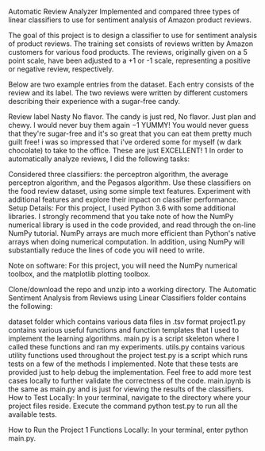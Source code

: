 Automatic Review Analyzer
Implemented and compared three types of linear classifiers to use for sentiment analysis of Amazon product reviews.

The goal of this project is to design a classifier to use for sentiment analysis of product reviews. The training set consists of reviews written by Amazon customers for various food products. The reviews, originally given on a 5 point scale, have been adjusted to a +1 or -1 scale, representing a positive or negative review, respectively.

Below are two example entries from the dataset. Each entry consists of the review and its label. The two reviews were written by different customers describing their experience with a sugar-free candy.

Review	label
Nasty No flavor. The candy is just red, No flavor. Just plan and chewy. I would never buy them again	−1
YUMMY! You would never guess that they're sugar-free and it's so great that you can eat them pretty much guilt free! i was so impressed that i've ordered some for myself (w dark chocolate) to take to the office. These are just EXCELLENT!	1
In order to automatically analyze reviews, I did the following tasks:

Considered three classifiers: the perceptron algorithm, the average perceptron algorithm, and the Pegasos algorithm.
Use these classifiers on the food review dataset, using some simple text features.
Experiment with additional features and explore their impact on classifier performance.
Setup Details:
For this project, I used Python 3.6 with some additional libraries. I strongly recommend that you take note of how the NumPy numerical library is used in the code provided, and read through the on-line NumPy tutorial. NumPy arrays are much more efficient than Python's native arrays when doing numerical computation. In addition, using NumPy will substantially reduce the lines of code you will need to write.

Note on software: For this project, you will need the NumPy numerical toolbox, and the matplotlib plotting toolbox.

Clone/download the repo and unzip into a working directory. The Automatic Sentiment Analysis from Reviews using Linear Classifiers folder contains the following:

dataset folder which contains various data files in .tsv format
project1.py contains various useful functions and function templates that I used to implement the learning algorithms.
main.py is a script skeleton where I called these functions and ran my experiments.
utils.py contains various utility functions used throughout the project
test.py is a script which runs tests on a few of the methods I implemented. Note that these tests are provided just to help debug the implementation. Feel free to add more test cases locally to further validate the correctness of the code.
main.ipynb is the same as main.py and is just for viewing the results of the classifiers.
How to Test Locally:
In your terminal, navigate to the directory where your project files reside. Execute the command python test.py to run all the available tests.

How to Run the Project 1 Functions Locally:
In your terminal, enter python main.py.
